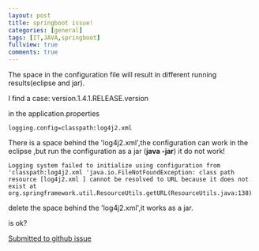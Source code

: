 ```yaml
---
layout: post
title: springboot issue!
categories: [general]
tags: [IT,JAVA,springboot]
fullview: true
comments: true
---
```

The space in the configuration file will result in different running results(eclipse and jar).

I find a case:
version.1.4.1.RELEASE.version

in the application.properties  

``` 
logging.config=classpath:log4j2.xml 
```  

There is a space behind the 'log4j2.xml',the configuration can work in the eclipse ,but run the configuration as a jar (**java -jar**) it do not work!  

```
Logging system failed to initialize using configuration from 'classpath:log4j2.xml 'java.io.FileNotFoundException: class path resource [log4j2.xml ] cannot be resolved to URL because it does not exist at org.springframework.util.ResourceUtils.getURL(ResourceUtils.java:138)
```
  
  

delete the space behind the 'log4j2.xml',it works as a jar.

is ok?

[Submitted to github issue][1]


  [1]: https://github.com/spring-projects/spring-boot/issues/7251
